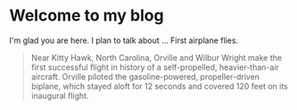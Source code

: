 # Welcome to my blog

I'm glad you are here. I plan to talk about ...
First airplane flies. 

> Near Kitty Hawk, North Carolina, Orville and Wilbur Wright make the first successful flight in history of a self-propelled, heavier-than-air aircraft. Orville piloted the gasoline-powered, propeller-driven biplane, which stayed aloft for 12 seconds and covered 120 feet on its inaugural flight.
